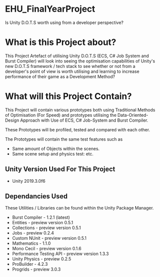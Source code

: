# EHU_FinalYearProject
Is Unity D.O.T.S worth using from a developer perspective?

# What is this Project about?
This Project Artefact of utilising Unity D.O.T.S (ECS, C# Job System and Burst Compiler) will look into seeing the optimisation capabilities of Unity's new D.O.T.S framework / tech stack to see whether or not from a developer's point of view is worth utilising and learning to increase performance of their game as a Development Method?

# What will this Project Contain?
This Project will contain various prototypes both using Traditional Methods of Optimisation (For Speed) and prototypes utilising the Data-Oriented-Design Approach with Use of ECS, C# Job-System and Burst Compiler. 

These Prototypes will be profiled, tested and compared with each other.

The Prototypes will contain the same test features such as
- Same amount of Objects within the scenes.
- Same scene setup and physics test: etc.

## Unity Version Used For This Project
- Unity 2019.3.0f6

## Dependancies Used
These Utilities / Libraries can be found within the Unity Package Manager.
- Burst Compiler - 1.2.1 (latest) 
- Entities - preview version 0.5.1
- Collections - preview version 0.5.1
- Jobs - preview 0.2.4
- Custom NUnit - preview version 0.5.1
- Mathematics - 1.1.0
- Mono Cecil - preview version 0.1.6
- Performance Testing API - preview version 1.3.3
- Unity Physics - preview 0.2.5
- ProBuilder - 4.2.3
- Progrids - preview 3.0.3
  
  

